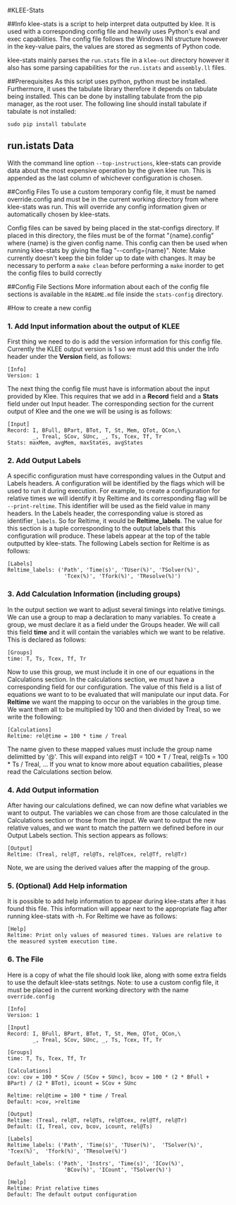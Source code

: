 #KLEE-Stats

##Info
klee-stats is a script to help interpret data outputted by klee. It is used with a corresponding config file and heavily uses Python's eval and exec capabilities. The config file follows the Windows INI structure however in the key-value pairs, the values are stored as segments of Python code.

klee-stats mainly parses the `run.stats` file in a `klee-out` directory however it also has some parsing capabilities for the `run.istats` and `assembly.ll` files.

##Prerequisites
As this script uses python, python must be installed. Furthermore, it uses the tabulate library therefore it depends on tabulate being installed. This can be done by installing tabulate from the pip manager, as the root user. The following line should install tabulate if tabulate is not installed:

```
sudo pip install tabulate
```

## run.istats Data
With the command line option `--top-instructions`, klee-stats can provide data about the most expensive operation by the given klee run. This is appended as the last column of whichever configuration is chosen.

##Config Files
To use a custom temporary config file, it must be named override.config and must be in the current working directory from where klee-stats was run. This will override any config information given or automatically chosen by klee-stats.

Config files can be saved by being placed in the stat-configs directory. If placed in this directory, the files must be of the format "{name}.config" where {name} is the given config name. This config can then be used when running klee-stats by giving the flag "--config={name}".
Note: Make currently doesn't keep the bin folder up to date with changes. It may be necessary to perform a `make clean` before performing a `make` inorder to get the config files to build correctly

##Config File Sections
More information about each of the config file sections is available in the `README.md` file inside the `stats-config` directory.

#How to create a new config

### 1. Add Input information about the output of KLEE 
First thing we need to do is add the version information for this config file. Currently the KLEE output version is 1 so we must add this under the Info header under the **Version** field, as follows: 
```
[Info]
Version: 1
```

The next thing the config file must have is information about the input provided by Klee. This requires that we add in a **Record** field and a **Stats** field under out Input header. The corresponding section for the current output of Klee and the one we will be using is as follows: 

```
[Input]  
Record: I, BFull, BPart, BTot, T, St, Mem, QTot, QCon,\
        _, Treal, SCov, SUnc, _, Ts, Tcex, Tf, Tr
Stats: maxMem, avgMem, maxStates, avgStates
```

### 2. Add Output Labels

A specific configuration must have corresponding values in the Output and Labels headers. A configuration will be identified by the flags which will be used to run it during execution. 
For example, to create a configuration for relative times we will identify it by Reltime and its corresponding flag will be `--print-reltime`. This identifier will be used as the field value in many headers.
In the Labels header, the corresponding value is stored as identifier`_labels`. So for Reltime, it would be **Reltime_labels**. The value for this section is a tuple corresponding to the output labels that this configuration will produce. These labels appear at the top of the table outputted by klee-stats. The following Labels section for Reltime is as follows:

```
[Labels]
Reltime_labels: ('Path', 'Time(s)', 'TUser(%)', 'TSolver(%)',
                  'Tcex(%)', 'Tfork(%)', 'TResolve(%)')
```

### 3. Add Calculation Information (including groups)

In the output section we want to adjust several timings into relative timings. We can use a group to map a declaration to many variables. To create a group, we must declare it as a field under the Groups header. We will call this field **time** and it will contain the variables which we want to be relative. This is declared as follows:

```
[Groups]  
time: T, Ts, Tcex, Tf, Tr
```

Now to use this group, we must include it in one of our equations in the Calculations section. In the calculations section, we must have a corresponding field for our configuration. The value of this field is a list of equations we want to to be evaluated that will manipulate our input data. For **Reltime** we want the mapping to occur on the variables in the group time. We want them all to be multiplied by 100 and then divided by Treal, so we write the following:

```
[Calculations]  
Reltime: rel@time = 100 * time / Treal
```

The name given to these mapped values must include the group name delimitted by '@'. This will expand into rel@T = 100 * T / Treal, rel@Ts = 100 * Ts / Treal, ... If you wnat to know more about equation cabailities, please read the Calculations section below.

### 4. Add Output information

After having our calculations defined, we can now define what variables we want to output. The variables we can chose from are those calculated in the Calculations section or those from the input. We want to output the new relative values, and we want to match the pattern we defined before in our Output Labels section. This section appears as follows: 

```
[Output]  
Reltime: (Treal, rel@T, rel@Ts, rel@Tcex, rel@Tf, rel@Tr)
```

Note, we are using the derived values after the mapping of the group.

### 5. (Optional) Add Help information

It is possible to add help information to appear during klee-stats after it has found this file. This information will appear next to the appropriate flag after running klee-stats with -h. For Reltime we have as follows:

```
[Help]  
Reltime: Print only values of measured times. Values are relative to the measured system execution time.
```

### 6. The File
Here is a copy of what the file should look like, along with some extra fields to use the default klee-stats setitngs. Note: to use a custom config file, it must be placed in the current working directory with the name `override.config` 

```
[Info]
Version: 1

[Input]
Record: I, BFull, BPart, BTot, T, St, Mem, QTot, QCon,\
        _, Treal, SCov, SUnc, _, Ts, Tcex, Tf, Tr

[Groups]
time: T, Ts, Tcex, Tf, Tr

[Calculations]
cov: cov = 100 * SCov / (SCov + SUnc), bcov = 100 * (2 * BFull + BPart) / (2 * BTot), icount = SCov + SUnc

Reltime: rel@time = 100 * time / Treal
Default: >cov, >reltime

[Output]
Reltime: (Treal, rel@T, rel@Ts, rel@Tcex, rel@Tf, rel@Tr)
Default: (I, Treal, cov, bcov, icount, rel@Ts)

[Labels]
Reltime_labels: ('Path', 'Time(s)', 'TUser(%)',  'TSolver(%)', 'Tcex(%)',  'Tfork(%)', 'TResolve(%)')

Default_labels: ('Path', 'Instrs', 'Time(s)', 'ICov(%)',
                  'BCov(%)', 'ICount', 'TSolver(%)')

[Help]
Reltime: Print relative times
Default: The default output configuration
```

